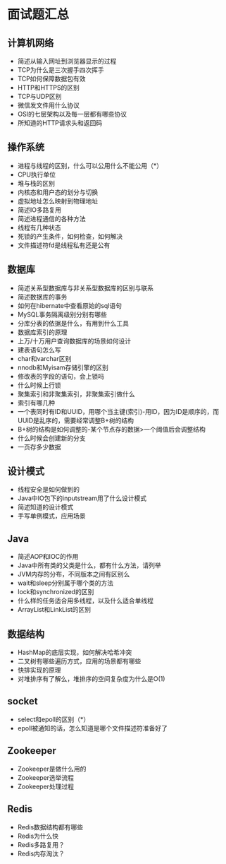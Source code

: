 # 面试题汇总

## 计算机网络
- 简述从输入网址到浏览器显示的过程
- TCP为什么是三次握手四次挥手
- TCP如何保障数据包有效
- HTTP和HTTPS的区别
- TCP与UDP区别
- 微信发文件用什么协议
- OSI的七层架构以及每一层都有哪些协议
- 所知道的HTTP请求头和返回码

## 操作系统
- 进程与线程的区别，什么可以公用什么不能公用（*）
- CPU执行单位
- 堆与栈的区别
- 内核态和用户态的划分与切换
- 虚拟地址怎么映射到物理地址
- 简述IO多路复用
- 简述进程通信的各种方法
- 线程有几种状态
- 死锁的产生条件，如何检查，如何解决
- 文件描述符fd是线程私有还是公有

## 数据库
- 简述关系型数据库与非关系型数据库的区别与联系
- 简述数据库的事务
- 如何在hibernate中查看原始的sql语句
- MySQL事务隔离级别分别有哪些
- 分库分表的依据是什么，有用到什么工具
- 数据库索引的原理
- 上万/十万用户查询数据库的场景如何设计
- 建表语句怎么写
- char和varchar区别
- nnodb和Myisam存储引擎的区别
- 修改表的字段的语句，会上锁吗
- 什么时候上行锁
- 聚集索引和非聚集索引，非聚集索引做什么
- 索引有哪几种
- 一个表同时有ID和UUID，用哪个当主键(索引)-用ID，因为ID是顺序的，而UUID是乱序的，需要经常调整B+树的结构
- B+树的结构是如何调整的-某个节点存的数据>一个阈值后会调整结构
- 什么时候会创建新的分支
- 一页存多少数据

## 设计模式
- 线程安全是如何做到的
- Java中IO包下的inputstream用了什么设计模式
- 简述知道的设计模式
- 手写单例模式，应用场景

## Java
- 简述AOP和IOC的作用
- Java中所有类的父类是什么，都有什么方法，请列举
- JVM内存的分布，不同版本之间有区别么
- wait和sleep分别属于哪个类的方法
- lock和synchronized的区别
- 什么样的任务适合用多线程，以及什么适合单线程
- ArrayList和LinkList的区别

## 数据结构
- HashMap的底层实现，如何解决哈希冲突
- 二叉树有哪些遍历方式，应用的场景都有哪些
- 快排实现的原理
- 对堆排序有了解么，堆排序的空间复杂度为什么是O(1)

## socket
- select和epoll的区别（*）
- epoll被通知的话，怎么知道是哪个文件描述符准备好了

## Zookeeper
- Zookeeper是做什么用的
- Zookeeper选举流程
- Zookeeper处理过程

## Redis
- Redis数据结构都有哪些
- Redis为什么快
- Redis多路复用？
- Redis内存淘汰？